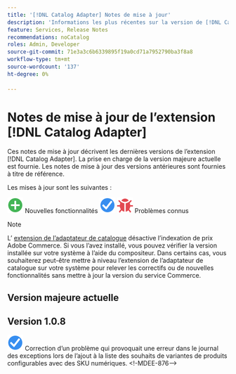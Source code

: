 ```yaml
---
title: '[!DNL Catalog Adapter] Notes de mise à jour'
description: 'Informations les plus récentes sur la version de [!DNL Catalog Adapter] pour Adobe Commerce.'
feature: Services, Release Notes
recommendations: noCatalog
roles: Admin, Developer
source-git-commit: 71e3a3c6b6339895f19a0cd71a7952790ba3f8a8
workflow-type: tm+mt
source-wordcount: '137'
ht-degree: 0%

---
```


# Notes de mise à jour de l’extension [!DNL Catalog Adapter]

Ces notes de mise à jour décrivent les dernières versions de l’extension [!DNL Catalog Adapter]. La prise en charge de la version majeure actuelle est fournie. Les notes de mise à jour des versions antérieures sont fournies à titre de référence.

Les mises à jour sont les suivantes :

![New](../assets/new.svg) Nouvelles fonctionnalités
![ Correctifs et améliorations ](../assets/fix.svg)
![Bug](../assets/bug.svg) Problèmes connus


>[!NOTE]
>
>L’ [extension de l’adaptateur de catalogue](catalog-adapter.md) désactive l’indexation de prix Adobe Commerce. Si vous l’avez installé, vous pouvez vérifier la version installée sur votre système à l’aide du compositeur. Dans certains cas, vous souhaiterez peut-être mettre à niveau l’extension de l’adaptateur de catalogue sur votre système pour relever les correctifs ou de nouvelles fonctionnalités sans mettre à jour la version du service Commerce.

## Version majeure actuelle

## Version 1.0.8

![Correctif](../assets/fix.svg) Correction d’un problème qui provoquait une erreur dans le journal des exceptions lors de l’ajout à la liste des souhaits de variantes de produits configurables avec des SKU numériques. &lt;!-MDEE-876—>

